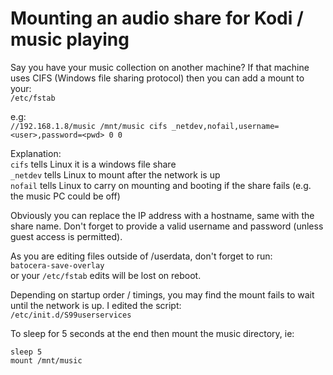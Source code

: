 # Mounting an audio share for Kodi / music playing

Say you have your music collection on another machine?  If that machine uses CIFS (Windows file sharing protocol) then you can add a mount to your:  
`/etc/fstab`  

e.g:  
`//192.168.1.8/music /mnt/music cifs _netdev,nofail,username=<user>,password=<pwd> 0 0`  

Explanation:  
`cifs` tells Linux it is a windows file share  
`_netdev`  tells Linux to mount after the network is up  
`nofail`  tells Linux to carry on mounting and booting if the share fails (e.g. the music PC could be off)  

Obviously you can replace the IP address with a hostname, same with the share name.  Don't forget to provide a valid username and password (unless guest access is permitted).  

As you are editing files outside of /userdata, don't forget to run:  
`batocera-save-overlay`  
or your `/etc/fstab` edits will be lost on reboot.   

Depending on startup order / timings, you may find the mount fails to wait until the network is up.  I edited the script:  
`/etc/init.d/S99userservices`  

To sleep for 5 seconds at the end then mount the music directory, ie:  
```
sleep 5
mount /mnt/music
```  
